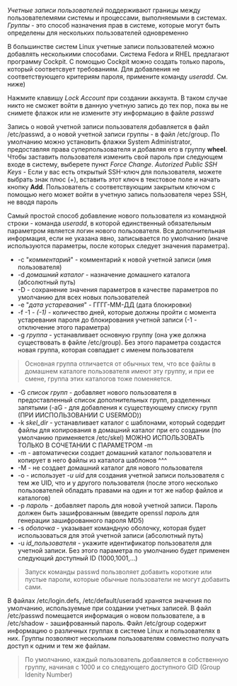 _Учетные записи пользователей_ поддерживают границы между пользователемями системы и процессами, выполняемыми в системах. _Группы_ - это способ назначения прав в системе, которые могут быть определены для нескольких пользователей одновременно  
  
В большинстве систем Linux учетные записи пользователей можно добавлять несколькими способами. Система Fedora и RHEL предлагают программу Cockpit. C помощью Cockpit можно создать только пароль, который соответсвует требованиям. Для добавления не соответствующего критериям пароля, примените команду _useradd_. См. ниже)  
  
Нажмите клавишу _Lock Account_ при создании аккаунта. В таком случае никто не сможет войти в данную учетную запись до тех пор, пока вы не снимете флажок или не измените эту информацию в файле _passwd_  
  
Запись о новой учетной записи пользователя добавляется в файл /etc/passwd, а о новой учетной записи группы - в файл /etc/group. По умолчанию можно установить флажки System Administrator, предоставляя права суперпользователя и добавляя его в группу **wheel**. Чтобы заставить пользователя изменить свой пароль при следующем входе в систему, выберете пункт _Force Change_. _Autorized Public SSH Keys_ - Если у вас есть открытый SSH-ключ для пользователя, можете выбрать знак плюс (+), вставить этот ключ в текстовое поле и начать кнопку __Add__. Пользователь с соответствующим закрытым ключом с помощью него может войти в учетную запись пользователя через SSH, не вводя пароль  
  
Самый простой способ добавление нового пользователя из командной строки - команда _useradd_, в которой единственный обязательным параметром является логин нового пользователя. Вся дополнительная информация, если не указана явно, записывается по умолчанию (иначе используются параметры, после которых следует значения параметра).  
* -с "_комментарий_" - комментарий к новой учетной записи (имя пользователя)  
* -d _домашний каталог_ - назначение домашнего каталога (абсолютный путь)  
* -D - сохранение значения параметров в качестве параметров по умолчанию для всех новых пользователей  
* -е "_дата устаревания_" - ГГГГ-ММ-ДД (дата блокировки)  
* -f -1 - _(-1) -_ количество дней, которые должны пройти с момента устаревания пароля до блокирования учетной записи (-1 - отключение этого параметра)  
* -g _группа_ - устанавливает основную группу (она уже должна существовать в файле /etc/group). Без этого параметра создастся новая группа, которая совпадает с именем пользователя  
> Основная группа отличается от обычных тем, что все файлы в домашнем каталоге пользователя имеют эту группу, и при ее смене, группа этих каталогов тоже поменяется.  
* -G _список групп_ - добавляет нового пользователя в предоставленный список дополнительных групп, разделенных запятыми (-aG - для добавления к существующему списку групп (ПРИ ИИСПОЛЬЗОВАНИИ С USERMOD))  
* -k _skel_dir_ - устанавливает каталог с шаблонами, который содердит файлы для копирования в домашний каталог при его создании (по умолчанию применяется /etc/skel) МОЖНО ИСПОЛЬЗОВАТЬ ТОЛЬКО В СОЧЕТАНИИ С ПАРАМЕТРОМ -m  
* -m - автоматически создает домашний каталог пользователя и копирует в него файлы из каталога шаблонов ^^^  
* -M - не создает домашний каталог для нового пользователя  
* -о - использует _-u uid_ для создания учетной записи пользователя с тем же UID, что и у другого пользователя (после этого несколько пользователей обладать правами на один и тот же набор файлов и каталогов)  
* -p _пароль_ - добавляет пароль для новой учетной записи. Пароль должен быть зашифрованным (введите openssl _пароль_ для генерации зашифрованного пароля MD5)  
* -s _оболочка_ - указывает командную оболочку, которая будет использоваться для этой учетной записи (абсолютный путь)  
* -u _id_пользователя_ - укажите идентификатор пользователя для учетной записи. Без этого параметра по умолчанию будет применен следующий доступный ID (1000,1001,...)  
  
> Запуск команды passwd пользволяет добавить короткие или пустые пароли, которые обычные пользователи не могут добавить сами.  
  
В файлах /etc/login.defs, /etc/default/useradd хранятся значения по умолчанию, используемые при создании учетных записей. В файл /etc/passwd помещается информация о новом пользователе, а в /etc/shadow - зашифрованный пароль. Файл /etc/group содержит информацию о различных группах в системе Linux и пользователях в них. Группы позволяют нескольким пользователям совместно получать доступ к одним и тем же файлам.  
> По умолчанию, каждый пользователь добавляется в собственную группу, начиная с 1000 и со следующего доступного GID (Group Idenity Number) 